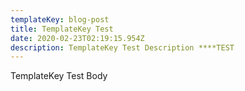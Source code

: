 ```yaml
---
templateKey: blog-post
title: TemplateKey Test
date: 2020-02-23T02:19:15.954Z
description: TemplateKey Test Description ****TEST
---
```

TemplateKey Test Body

![]()
